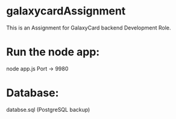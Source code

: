# galaxycardAssignment
This is an Assignment for GalaxyCard backend Development Role.

# Run the node app:
node app.js
Port -> 9980

# Database:
databse.sql (PostgreSQL backup)
